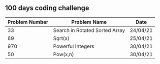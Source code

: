 ## 100 days coding challenge

| Problem Number | Problem Name | Date |
| ------------- | ------------- |------------- |
| 33  | Search in Rotated Sorted Array  | 24/04/21 |
| 69  | Sqrt(x)  | 25/04/21 |
| 970  | Powerful Integers  | 30/04/21 |
| 50 | Pow(x,n)  | 30/04/21 |

